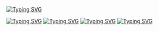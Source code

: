 <a href=""><img src="https://readme-typing-svg.demolab.com?font=Fira+Code&pause=1000&color=F7F7F7&center=true&vCenter=true&width=500&height=30&lines=Hello !;" alt="Typing SVG" /></a>
</p>


<a href=""><img src="https://readme-typing-svg.demolab.com?font=Fira+Code&pause=1000&color=F7F7F7&center=true&vCenter=true&width=500&height=30&lines=Hello !;" alt="Typing SVG" /></a>
<a href=""><img src="https://readme-typing-svg.demolab.com?font=Fira+Code&pause=1000&color=F7F7F7&center=true&vCenter=true&width=500&height=30&lines=Hello !;" alt="Typing SVG" /></a>
<a href=""><img src="https://readme-typing-svg.demolab.com?font=Fira+Code&pause=1000&color=F7F7F7&center=true&vCenter=true&width=500&height=30&lines=Hello !;" alt="Typing SVG" /></a>
<a href=""><img src="https://readme-typing-svg.demolab.com?font=Fira+Code&pause=1000&color=F7F7F7&center=true&vCenter=true&width=500&height=30&lines=Hello !;" alt="Typing SVG" /></a>
